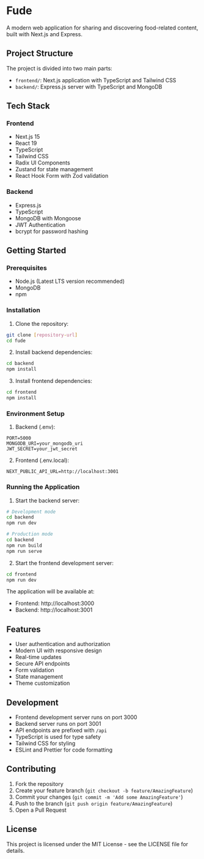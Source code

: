 # Fude

A modern web application for sharing and discovering food-related content, built with Next.js and Express.

## Project Structure

The project is divided into two main parts:

- `frontend/`: Next.js application with TypeScript and Tailwind CSS
- `backend/`: Express.js server with TypeScript and MongoDB

## Tech Stack

### Frontend
- Next.js 15
- React 19
- TypeScript
- Tailwind CSS
- Radix UI Components
- Zustand for state management
- React Hook Form with Zod validation

### Backend
- Express.js
- TypeScript
- MongoDB with Mongoose
- JWT Authentication
- bcrypt for password hashing

## Getting Started

### Prerequisites
- Node.js (Latest LTS version recommended)
- MongoDB
- npm 

### Installation

1. Clone the repository:
```bash
git clone [repository-url]
cd fude
```

2. Install backend dependencies:
```bash
cd backend
npm install
```

3. Install frontend dependencies:
```bash
cd frontend
npm install
```

### Environment Setup

1. Backend (.env):
```
PORT=5000
MONGODB_URI=your_mongodb_uri
JWT_SECRET=your_jwt_secret
```

2. Frontend (.env.local):
```
NEXT_PUBLIC_API_URL=http://localhost:3001
```

### Running the Application

1. Start the backend server:
```bash
# Development mode
cd backend
npm run dev

# Production mode
cd backend
npm run build
npm run serve
```

2. Start the frontend development server:
```bash
cd frontend
npm run dev
```

The application will be available at:
- Frontend: http://localhost:3000
- Backend: http://localhost:3001

## Features

- User authentication and authorization
- Modern UI with responsive design
- Real-time updates
- Secure API endpoints
- Form validation
- State management
- Theme customization

## Development

- Frontend development server runs on port 3000
- Backend server runs on port 3001
- API endpoints are prefixed with `/api`
- TypeScript is used for type safety
- Tailwind CSS for styling
- ESLint and Prettier for code formatting

## Contributing

1. Fork the repository
2. Create your feature branch (`git checkout -b feature/AmazingFeature`)
3. Commit your changes (`git commit -m 'Add some AmazingFeature'`)
4. Push to the branch (`git push origin feature/AmazingFeature`)
5. Open a Pull Request

## License

This project is licensed under the MIT License - see the LICENSE file for details. 

